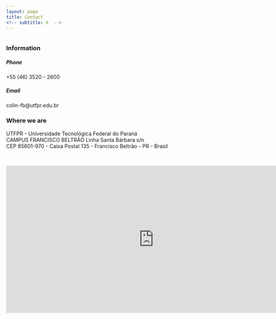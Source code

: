 ```yaml
---
layout: page
title: Contact
<!-- subtitle: X  -->
---
```


<div class="row">
  <div class="column">
      <h3>Information</h3>
      <h5>Phone</h5> +55 (46) 3520 - 2600
    <h5>Email</h5> colin-fb@utfpr.edu.br
  </div>
  <div class="column">
    <h3>Where we are</h3>
	UTFPR - Universidade Tecnológica Federal do Paraná</br>
    CAMPUS FRANCISCO BELTRÃO Linha Santa Bárbara s/n </br>
	CEP 85601-970 - Caixa Postal 135 - Francisco Beltrão - PR - Brasil
  </div>
</div>


<p>&nbsp;</p>

<iframe src="https://www.google.com/maps/embed?pb=!1m18!1m12!1m3!1d3583.4553978584404!2d-53.093668385473!3d-26.084049065432826!2m3!1f0!2f0!3f0!3m2!1i1024!2i768!4f13.1!3m3!1m2!1s0x94f0725f2eb2f133%3A0x4bda755abacbfcd8!2sUniversidade%20Tecnol%C3%B3gica%20Federal%20do%20Paran%C3%A1%2C%20C%C3%A2mpus%20Francisco%20Beltr%C3%A3o!5e0!3m2!1spt-BR!2sbr!4v1625766053772!5m2!1spt-BR!2sbr" width="800" height="400" style="border:0;" allowfullscreen="" loading="lazy"></iframe>
<div class="row">
  <div class="column">
    
 </div>
  </div>
